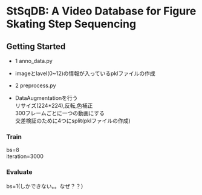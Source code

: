 # StSqDB: A Video Database for Figure Skating Step Sequencing


## Getting Started
* 1 anno_data.py
* imageとlavel(0~12)の情報が入っているpklファイルの作成

* 2 preprocess.py
* DataAugmentationを行う  
リサイズ(224*224),反転,色補正  
300フレームごとに一つの動画にする  
交差検証のために4つにsplit(pklファイルの作成)


### Train
bs=8  
iteration=3000  


### Evaluate
bs=1(しかできない。。なぜ？？）



